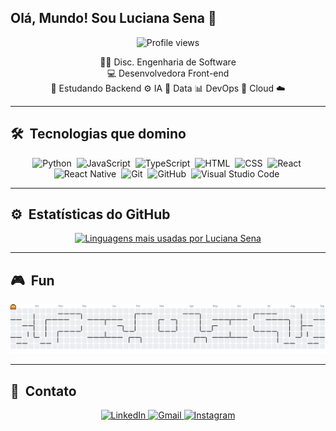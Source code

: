 <!-- <img align="right" height="70em" width="60" src="https://raw.githubusercontent.com/gist/coderlucianasena/c21a6e2fdbaf25a2d9b1a73c52c0671c/raw/5b32f51abde2db6f46789b733441090cbda53a4a/githubcard.svg"/> -->

## Olá, Mundo! Sou Luciana Sena 👋

<p align="center"> 
  <img src="https://komarev.com/ghpvc/?username=coderlucianasena&color=blue" alt="Profile views" /> 
</p>

<p align="center">
  👩‍💻 Disc. Engenharia de Software 
   <br>
  💻 Desenvolvedora Front-end
  <br>
  🚀 Estudando Backend ⚙️  IA 🤖  Data 📊  DevOps 🔧  Cloud ☁️
</p>

---

## 🛠 &nbsp;Tecnologias que domino
<div align="center"> 

![Python](https://img.shields.io/badge/-Python-05122A?style=flat&logo=python)&nbsp;
![JavaScript](https://img.shields.io/badge/-JavaScript-05122A?style=flat&logo=javascript)&nbsp;
![TypeScript](https://img.shields.io/badge/-TypeScript-05122A?style=flat&logo=typescript)&nbsp;
![HTML](https://img.shields.io/badge/-HTML-05122A?style=flat&logo=HTML5)&nbsp;
![CSS](https://img.shields.io/badge/-CSS-05122A?style=flat&logo=CSS3&logoColor=1572B6)&nbsp;
![React](https://img.shields.io/badge/-React-05122A?style=flat&logo=react)&nbsp;
![React Native](https://img.shields.io/badge/-React%20Native-05122A?style=flat&logo=react)&nbsp;
![Git](https://img.shields.io/badge/-Git-05122A?style=flat&logo=git)&nbsp;
![GitHub](https://img.shields.io/badge/-GitHub-05122A?style=flat&logo=github)&nbsp;
![Visual Studio Code](https://img.shields.io/badge/-Visual%20Studio%20Code-05122A?style=flat&logo=visual-studio-code&logoColor=007ACC)&nbsp;
</div>

---

## ⚙️ &nbsp;Estatísticas do GitHub

<div align="center">
  <a href="https://github.com/coderlucianasena">
    <img width="350em" src="https://github-readme-stats.vercel.app/api/top-langs/?username=coderlucianasena&layout=compact&theme=vision-friendly-dark&hide_title=true&hide=python,cython,c,xml,xslt,jupyter%20notebook,powershell,shell,batchfile,nushell&count_private=true" alt="Linguagens mais usadas por Luciana Sena">
  </a>
</div>

---

## 🎮 &nbsp;Fun

<!-- igual ao snake: imagem SVG servida da branch `output` -->
<p align="center">
  <picture>
    <source media="(prefers-color-scheme: dark)" srcset="https://raw.githubusercontent.com/coderlucianasena/coderlucianasena/output/pacman-contribution-graph-dark.svg">
    <source media="(prefers-color-scheme: light)" srcset="https://raw.githubusercontent.com/coderlucianasena/coderlucianasena/output/pacman-contribution-graph.svg">
    <img alt="Pac-Man no meu gráfico de contribuições" src="https://raw.githubusercontent.com/coderlucianasena/coderlucianasena/output/pacman-contribution-graph.svg">
  </picture>
</p>

---

## 👾 &nbsp;Contato

<p align="center">
  <a href="https://linkedin.com/in/coderlucianasena">
    <img src="https://img.shields.io/badge/LinkedIn-0077B5?style=flat&logo=linkedin&logoColor=white" alt="LinkedIn"/>
  </a>
  <a href="mailto:contato@lucianasena.tech">
    <img src="https://img.shields.io/badge/Gmail-D14836?style=flat&logo=gmail&logoColor=white" alt="Gmail"/>
  </a>
  <a href="https://www.instagram.com/coder.sena/">
    <img src="https://img.shields.io/badge/Instagram-E4405F?style=flat&logo=instagram&logoColor=white" alt="Instagram"/>
  </a>
</p>


<!-- ## 🎮 Fun

  ![Snake animation](https://github.com/rafaballerini/rafaballerini/blob/output/github-contribution-grid-snake.svg) -->

